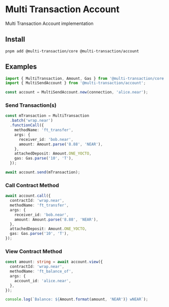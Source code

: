 # Multi Transaction Account
Multi Transaction Account implementation

## Install
```shell
pnpm add @multi-transaction/core @multi-transaction/account
```

## Examples
```ts
import { MultiTransaction, Amount, Gas } from '@multi-transaction/core';
import { MultiSendAccount } from '@multi-transaction/account';
```

```ts
const account = MultiSendAccount.new(connection, 'alice.near');
```

### Send Transaction(s)
```ts
const mTransaction = MultiTransaction
  .batch('wrap.near')
  .functionCall({
    methodName: 'ft_transfer',
    args: {
      receiver_id: 'bob.near',
      amount: Amount.parse('8.88', 'NEAR'),
    },
    attachedDeposit: Amount.ONE_YOCTO,
    gas: Gas.parse('10', 'T'),
  });

await account.send(mTransaction);
```

### Call Contract Method
```ts
await account.call({
  contractId: 'wrap.near',
  methodName: 'ft_transfer',
  args: {
    receiver_id: 'bob.near',
    amount: Amount.parse('8.88', 'NEAR'),
  },
  attachedDeposit: Amount.ONE_YOCTO,
  gas: Gas.parse('10', 'T'),
});
```

### View Contract Method
```ts
const amount: string = await account.view({
  contractId: 'wrap.near',
  methodName: 'ft_balance_of',
  args: {
    account_id: 'alice.near',
  },
});

console.log(`Balance: ${Amount.format(amount, 'NEAR')} wNEAR`);
```
